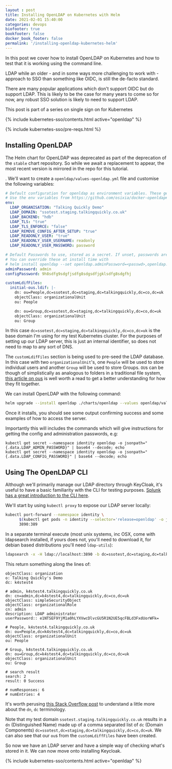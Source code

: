 ```yaml
---
layout : post
title: Installing OpenLDAP on Kubernetes with Helm
date: 2021-02-01 15:40:00
categories: devops
biofooter: true
bookfooter: false
docker_book_footer: false
permalink: '/installing-openldap-kubernetes-helm'
---
```


In this post we cover how to install OpenLDAP on Kubernetes and how to test that it is working using the command line.

LDAP while an older - and in some ways more challenging to work with - approach to SSO than something like OIDC, is still the de-facto standard.

There are many popular applications which don't support OIDC but do support LDAP. This is likely to be the case for many years to come so for now, any robust SSO solution is likely to need to support LDAP.

This post is part of a series on single sign on for Kubernetes

<!--more-->

{% include kubernetes-sso/contents.html active="openldap" %}

{% include kubernetes-sso/pre-reqs.html %}

## Installing OpenLDAP

The Helm chart for OpenLDAP was deprecated as part of the deprecation of the `stable` chart repository. So while we await a replacement to appear, the most recent version is mirrored in the repo for this tutorial.

. We'll want to create a `openldap/values-openldap.yml` file and customise the following variables:

```yaml
# Default configuration for openldap as environment variables. These get injected directly in the container.
# Use the env variables from https://github.com/osixia/docker-openldap#beginner-guide
env:
  LDAP_ORGANISATION: "Talking Quickly Demo"
  LDAP_DOMAIN: "ssotest.staging.talkingquickly.co.uk"
  LDAP_BACKEND: "hdb"
  LDAP_TLS: "true"
  LDAP_TLS_ENFORCE: "false"
  LDAP_REMOVE_CONFIG_AFTER_SETUP: "true"
  LDAP_READONLY_USER: "true"
  LDAP_READONLY_USER_USERNAME: readonly
  LDAP_READONLY_USER_MASSWORD: password

# Default Passwords to use, stored as a secret. If unset, passwords are auto-generated.
# You can override these at install time with
# helm install openldap --set openldap.adminPassword=<passwd>,openldap.configPassword=<passwd>
adminPassword: admin
configPassword: 9h8sdfg9sdgfjsdfg8sdgsdfjgklsdfg8sdgfhj

customLdifFiles:
  initial-ous.ldif: |-
    dn: ou=People,dc=ssotest,dc=staging,dc=talkingquickly,dc=co,dc=uk
    objectClass: organizationalUnit
    ou: People

    dn: ou=Group,dc=ssotest,dc=staging,dc=talkingquickly,dc=co,dc=uk
    objectClass: organizationalUnit
    ou: Group
```

In this case `dc=ssotest,dc=staging,dc=talkingquickly,dc=co,dc=uk` is the base domain I'm using for my test Kubernetes cluster. For the purposes of setting up our LDAP server, this is just an internal identifier, so does not need to map to any sort of DNS.

The `customLdifFiles` section is being used to pre-seed the LDAP database. In this case with two `organizationalUnit`'s, one `People` will be used to store individual users and another `Group` will be used to store Groups. `OU`s can be though of simplistically as analogous to folders in a traditional file system, [this article on ous](ttps://www.theurbanpenguin.com/openldap-ous/) is well worth a read to get a better understanding for how they fit together.

We can install OpenLDAP with the following command:

```bash
helm upgrade --install openldap ./charts/openldap --values openldap/values-openldap.yml
```

Once it installs, you should see some output confirming success and some examples of how to access the server.

Importantly this will includes the commands which will give instructions for getting the config and administration passwords, e.g:

```
kubectl get secret --namespace identity openldap -o jsonpath="{.data.LDAP_ADMIN_PASSWORD}" | base64 --decode; echo
kubectl get secret --namespace identity openldap -o jsonpath="{.data.LDAP_CONFIG_PASSWORD}" | base64 --decode; echo
```

## Using The OpenLDAP CLI

Although we'll primarily manage our LDAP directory through KeyCloak, it's useful to have a basic familiarity with the CLI for testing purposes. [Splunk has a great introduction to the CLI here](https://www.splunk.com/en_us/blog/tips-and-tricks/ldapsearch-is-your-friend.html).

We'll start by using `kubectl proxy` to expose our LDAP server locally:

```bash
kubectl port-forward --namespace identity \
      $(kubectl get pods -n identity --selector='release=openldap' -o jsonpath='{.items[0].metadata.name}') \
      3890:389
```

In a separate terminal execute (most unix systems, inc OSX, come with ldapsearch installed, if yours does not, you'll need to download it, for debian based distributions you'll need `ldap-utils`):

```bash
ldapsearch -x -H ldap://localhost:3890 -b dc=ssotest,dc=staging,dc=talkingquickly,dc=co,dc=uk -D "cn=admin,dc=ssotest,dc=staging,dc=talkingquickly,dc=co,dc=uk" -w password
```

This return something along the lines of:

```
objectClass: organization
o: Talking Quickly's Demo
dc: k4stest4

# admin, k4stest4.talkingquickly.co.uk
dn: cn=admin,dc=k4stest4,dc=talkingquickly,dc=co,dc=uk
objectClass: simpleSecurityObject
objectClass: organizationalRole
cn: admin
description: LDAP administrator
userPassword:: e1NTSEF9YjM1a0hLYXVwcDlvcGU5R1N2UE5qcFBLd3FxdUorWFk=

# People, k4stest4.talkingquickly.co.uk
dn: ou=People,dc=k4stest4,dc=talkingquickly,dc=co,dc=uk
objectClass: organizationalUnit
ou: People

# Group, k4stest4.talkingquickly.co.uk
dn: ou=Group,dc=k4stest4,dc=talkingquickly,dc=co,dc=uk
objectClass: organizationalUnit
ou: Group

# search result
search: 2
result: 0 Success

# numResponses: 6
# numEntries: 4
```

It's worth perusing [this Stack Overflow post](https://stackoverflow.com/questions/18756688/what-are-cn-ou-dc-in-an-ldap-search) to understand a little more about the `dn`, `dc` terminology.

Note that my test domain `ssotest.staging.talkingquickly.co.uk` results in a `dn` (Distinguished Name) made up of a comma separated list of `dc` (Domain Components)  `dc=ssotest,dc=staging,dc=talkingquickly,dc=co,dc=uk`. We can also see that our `ou`s from the `customLdiffFiles` have been created.

So now we have an LDAP server and have a simple way of checking what's stored in it. We can now move onto installing Keycloak.

{% include kubernetes-sso/contents.html active="openldap" %}